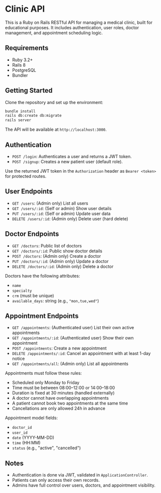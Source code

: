 
# Clinic API

This is a Ruby on Rails RESTful API for managing a medical clinic, built for educational purposes. It includes authentication, user roles, doctor management, and appointment scheduling logic.

## Requirements

- Ruby 3.2+
- Rails 8
- PostgreSQL
- Bundler

## Getting Started

Clone the repository and set up the environment:

```bash
bundle install
rails db:create db:migrate
rails server
```

The API will be available at `http://localhost:3000`.

## Authentication

- `POST /login`: Authenticates a user and returns a JWT token.
- `POST /signup`: Creates a new patient user (default role).

Use the returned JWT token in the `Authorization` header as `Bearer <token>` for protected routes.

## User Endpoints

- `GET /users`: (Admin only) List all users
- `GET /users/:id`: (Self or admin) Show user details
- `PUT /users/:id`: (Self or admin) Update user data
- `DELETE /users/:id`: (Admin only) Delete user (hard delete)

## Doctor Endpoints

- `GET /doctors`: Public list of doctors
- `GET /doctors/:id`: Public show doctor details
- `POST /doctors`: (Admin only) Create a doctor
- `PUT /doctors/:id`: (Admin only) Update a doctor
- `DELETE /doctors/:id`: (Admin only) Delete a doctor

Doctors have the following attributes:

- `name`
- `specialty`
- `crm` (must be unique)
- `available_days`: string (e.g., `"mon,tue,wed"`)

## Appointment Endpoints

- `GET /appointments`: (Authenticated user) List their own active appointments
- `GET /appointments/:id`: (Authenticated user) Show their own appointment
- `POST /appointments`: Create a new appointment
- `DELETE /appointments/:id`: Cancel an appointment with at least 1-day notice
- `GET /appointments/all`: (Admin only) List all appointments

Appointments must follow these rules:

- Scheduled only Monday to Friday
- Time must be between 08:00–12:00 or 14:00–18:00
- Duration is fixed at 30 minutes (handled externally)
- A doctor cannot have overlapping appointments
- A patient cannot book two appointments at the same time
- Cancellations are only allowed 24h in advance

Appointment model fields:

- `doctor_id`
- `user_id`
- `date` (YYYY-MM-DD)
- `time` (HH:MM)
- `status` (e.g., "active", "cancelled")

## Notes

- Authentication is done via JWT, validated in `ApplicationController`.
- Patients can only access their own records.
- Admins have full control over users, doctors, and appointment visibility.
